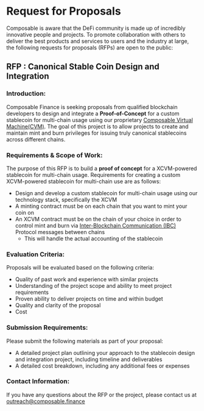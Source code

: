 # Request for Proposals
Composable is aware that the DeFi community is made up of incredibly innovative people and projects. To promote collaboration with others to deliver the best products and services to users and the industry at large, the following requests for proposals (RFPs) are open to the public:

## RFP : Canonical Stable Coin Design and Integration

### Introduction:

Composable Finance is seeking proposals from qualified blockchain developers 
to design and integrate a **Proof-of-Concept** for a custom stablecoin for multi-chain usage 
using our proprietary [Composable Virtual Machine(CVM)]. 
The goal of this project is to allow projects to create and maintain mint and burn privileges 
for issuing truly canonical stablecoins across different chains.

[Composable Virtual Machine(CVM)]: https://docs.composable.finance/products/cvm

### Requirements & Scope of Work:

The purpose of this RFP is to build a **proof of concept** for a XCVM-powered stablecoin for multi-chain usage.
Requirements for creating a custom XCVM-powered stablecoin for multi-chain use are as follows:
- Design and develop a custom stablecoin for multi-chain usage using our technology stack, specifically the XCVM 
- A minting contract must be on each chain that you want to mint your coin on
- An XCVM contract must be on the chain of your choice in order to control mint and burn 
  via [Inter-Blockchain Communication (IBC)] Protocol messages between chains
  - This will handle the actual accounting of the stablecoin

[Inter-Blockchain Communication (IBC)]: https://ibcprotocol.org/

### Evaluation Criteria:

Proposals will be evaluated based on the following criteria:

- Quality of past work and experience with similar projects
- Understanding of the project scope and ability to meet project requirements
- Proven ability to deliver projects on time and within budget
- Quality and clarity of the proposal
- Cost

### Submission Requirements:

Please submit the following materials as part of your proposal:

- A detailed project plan outlining your approach to the stablecoin design and integration project, 
  including timeline and deliverables
- A detailed cost breakdown, including any additional fees or expenses

### Contact Information:

If you have any questions about the RFP or the project, please contact us at outreach@composable.finance
